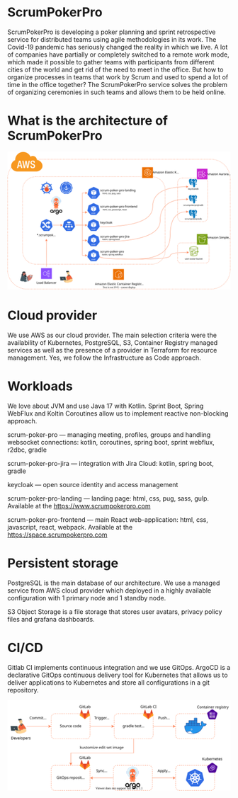 # ScrumPokerPro

ScrumPokerPro is developing a poker planning and sprint retrospective service for distributed teams using agile methodologies in its work.
The Covid-19 pandemic has seriously changed the reality in which we live. A lot of companies have partially or completely switched to a remote work mode, which made it possible to gather teams with participants from different cities of the world and get rid of the need to meet in the office. But how to organize processes in teams that work by Scrum and used to spend a lot of time in the office together? The ScrumPokerPro service solves the problem of organizing ceremonies in such teams and allows them to be held online.

# What is the architecture of ScrumPokerPro

![architecture](architecture.svg)

# Cloud provider

We use AWS as our cloud provider. The main selection criteria were the availability of Kubernetes, PostgreSQL, S3, Container Registry managed services as well as the presence of a provider in Terraform for resource management. Yes, we follow the Infrastructure as Code approach.

# Workloads

We love about JVM and use Java 17 with Kotlin. Sprint Boot, Spring WebFlux and Koltin Coroutines allow us to implement reactive non-blocking approach.

scrum-poker-pro — managing meeting, profiles, groups and handling websocket connections: kotlin, coroutines, spring boot, sprint webflux, r2dbc, gradle

scrum-poker-pro-jira — integration with Jira Cloud: kotlin, spring boot, gradle

keycloak — open source identity and access management

scrum-poker-pro-landing — landing page: html, css, pug, sass, gulp. Available at the https://www.scrumpokerpro.com

scrum-poker-pro-frontend — main React web-application: html, css, javascript, react, webpack. Available at the https://space.scrumpokerpro.com

# Persistent storage

PostgreSQL is the main database of our architecture. We use a managed service from AWS cloud provider which deployed in a highly available configuration with 1 primary node and 1 standby node.

S3 Object Storage is a file storage that stores user avatars, privacy policy files and grafana dashboards.

# CI/CD

Gitlab CI implements continuous integration and we use GitOps. ArgoCD is a declarative GitOps continuous delivery tool for Kubernetes that allows us to deliver applications to Kubernetes and store all configurations in a git repository.

![cicd](cicd.svg)

